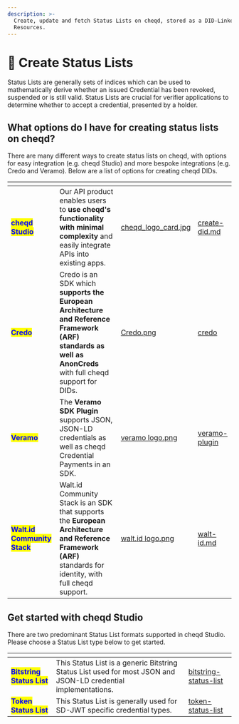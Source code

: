 ```yaml
---
description: >-
  Create, update and fetch Status Lists on cheqd, stored as a DID-Linked
  Resources.
---
```


# 🎋 Create Status Lists

Status Lists are generally sets of indices which can be used to mathematically derive whether an issued Credential has been revoked, suspended or is still valid. Status Lists are crucial for verifier applications to determine whether to accept a credential, presented by a holder.

## What options do I have for creating status lists on cheqd?

There are many different ways to create status lists on cheqd, with options for easy integration (e.g. cheqd Studio) and more bespoke integrations (e.g. Credo and Veramo). Below are a list of options for creating cheqd DIDs.

<table data-card-size="large" data-view="cards"><thead><tr><th></th><th></th><th data-hidden data-card-cover data-type="files"></th><th data-hidden data-card-target data-type="content-ref"></th></tr></thead><tbody><tr><td><mark style="color:blue;"><strong>cheqd Studio</strong></mark></td><td>Our API product enables users to <strong>use cheqd's functionality with minimal complexity</strong> and easily integrate APIs into existing apps. </td><td><a href="../../.gitbook/assets/cheqd_logo_card.jpg">cheqd_logo_card.jpg</a></td><td><a href="../dids/create-did.md">create-did.md</a></td></tr><tr><td><mark style="color:blue;"><strong>Credo</strong></mark></td><td>Credo is an SDK which <strong>supports the European Architecture and Reference Framework (ARF)</strong> <strong>standards as well as AnonCreds</strong> with full cheqd support for DIDs. </td><td><a href="../../.gitbook/assets/Credo.png">Credo.png</a></td><td><a href="../../sdk/credo/">credo</a></td></tr><tr><td><mark style="color:blue;"><strong>Veramo</strong></mark></td><td>The <strong>Veramo SDK Plugin</strong> supports JSON, JSON-LD credentials as well as cheqd Credential Payments in an SDK.</td><td><a href="../../.gitbook/assets/veramo logo.png">veramo logo.png</a></td><td><a href="../../sdk/veramo-plugin/">veramo-plugin</a></td></tr><tr><td><mark style="color:blue;"><strong>Walt.id Community Stack</strong></mark></td><td>Walt.id Community Stack is an SDK that supports the <strong>European Architecture and Reference Framework (ARF)</strong> standards for identity, with full cheqd support. </td><td><a href="../../.gitbook/assets/walt.id logo.png">walt.id logo.png</a></td><td><a href="../../sdk/walt-id.md">walt-id.md</a></td></tr></tbody></table>

## Get started with cheqd Studio

There are two predominant Status List formats supported in cheqd Studio. Please choose a Status List type below to get started.

<table data-card-size="large" data-view="cards"><thead><tr><th></th><th></th><th data-hidden data-card-target data-type="content-ref"></th></tr></thead><tbody><tr><td><mark style="color:blue;"><strong>Bitstring Status List</strong></mark></td><td>This Status List is a generic Bitstring Status List used for most JSON and JSON-LD credential implementations.</td><td><a href="bitstring-status-list/">bitstring-status-list</a></td></tr><tr><td><mark style="color:blue;"><strong>Token Status List</strong></mark></td><td>This Status List is generally used for SD-JWT specific credential types.</td><td><a href="token-status-list/">token-status-list</a></td></tr></tbody></table>
